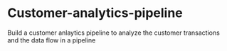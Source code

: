 # Customer-analytics-pipeline
Build a customer anlaytics pipeline to analyze the customer transactions and the data flow in a pipeline
